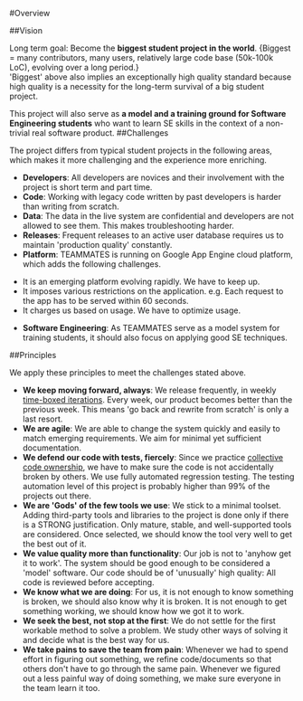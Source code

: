 #Overview

##Vision

Long term goal: Become the **biggest student project in the world**. 
{Biggest = many contributors, many users, relatively large code base (50k-100k LoC), evolving over a long period.}  
'Biggest' above also implies an exceptionally high quality standard because high quality is a necessity for the long-term survival of a big student project. 

This project will also serve as **a model and a training ground for Software Engineering students** who want to learn SE skills in the context of a non-trivial real software product. 
##Challenges

The project differs from typical student projects in the following areas, which makes it more challenging and the experience more enriching. 
+ **Developers**: All developers are novices and their involvement with the project is short term and part time.
+ **Code**: Working with legacy code written by past developers is harder than writing from scratch.
+ **Data**: The data in the live system are confidential and developers are not allowed to see them. This makes troubleshooting harder.
+ **Releases**: Frequent releases to an active user database requires us to maintain 'production quality' constantly.
+ **Platform**: TEAMMATES is running on Google App Engine cloud platform, which adds the following challenges.
 - It is an emerging platform evolving rapidly. We have to keep up.
 - It imposes various restrictions on the application. e.g. Each request to the app has to be served within 60 seconds.
 - It charges us based on usage. We have to optimize usage.
+ **Software Engineering**: As TEAMMATES serve as a model system for training students, it should also focus on applying good SE techniques.

##Principles

We apply these principles to meet the challenges stated above. 
+ **We keep moving forward, always**: We release frequently, in weekly [time-boxed iterations](http://en.wikipedia.org/wiki/Timeboxing). Every week, our product becomes better than the previous week. This means 'go back and rewrite from scratch' is only a last resort.
+ **We are agile**: We are able to change the system quickly and easily to match emerging requirements. We aim for minimal yet sufficient documentation.
+ **We defend our code with tests, fiercely**: Since we practice [collective code ownership](http://www.extremeprogramming.org/rules/collective.html), we have to make sure the code is not accidentally broken by others. We use fully automated regression testing. The testing automation level of this project is probably higher than 99% of the projects out there.
+ **We are 'Gods' of the few tools we use**: We stick to a minimal toolset. Adding third-party tools and libraries to the project is done only if there is a STRONG justification. Only mature, stable, and well-supported tools are considered. Once selected, we should know the tool very well to get the best out of it.
+ **We value quality more than functionality**: Our job is not to 'anyhow get it to work'. The system should be good enough to be considered a 'model' software. Our code should be of 'unusually' high quality: All code is reviewed before accepting.
+ **We know what we are doing**: For us, it is not enough to know something is broken, we should also know why it is broken. It is not enough to get something working, we should know how we got it to work.
+ **We seek the best, not stop at the first**: We do not settle for the first workable method to solve a problem. We study other ways of solving it and decide what is the best way for us.
+ **We take pains to save the team from pain**: Whenever we had to spend effort in figuring out something, we refine code/documents so that others don't have to go through the same pain. Whenever we figured out a less painful way of doing something, we make sure everyone in the team learn it too.
